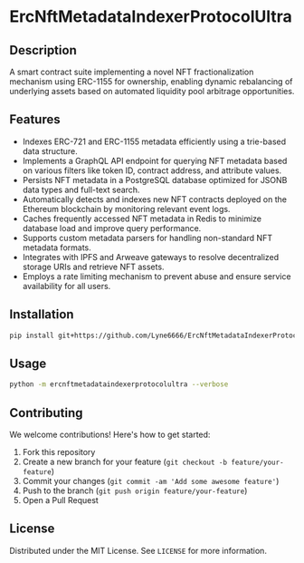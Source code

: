 # ErcNftMetadataIndexerProtocolUltra

## Description

A smart contract suite implementing a novel NFT fractionalization mechanism using ERC-1155 for ownership, enabling dynamic rebalancing of underlying assets based on automated liquidity pool arbitrage opportunities.

## Features

- Indexes ERC-721 and ERC-1155 metadata efficiently using a trie-based data structure.
- Implements a GraphQL API endpoint for querying NFT metadata based on various filters like token ID, contract address, and attribute values.
- Persists NFT metadata in a PostgreSQL database optimized for JSONB data types and full-text search.
- Automatically detects and indexes new NFT contracts deployed on the Ethereum blockchain by monitoring relevant event logs.
- Caches frequently accessed NFT metadata in Redis to minimize database load and improve query performance.
- Supports custom metadata parsers for handling non-standard NFT metadata formats.
- Integrates with IPFS and Arweave gateways to resolve decentralized storage URIs and retrieve NFT assets.
- Employs a rate limiting mechanism to prevent abuse and ensure service availability for all users.
## Installation

```bash
pip install git+https://github.com/Lyne6666/ErcNftMetadataIndexerProtocolUltra.git
```

## Usage

```bash
python -m ercnftmetadataindexerprotocolultra --verbose
```

## Contributing

We welcome contributions! Here's how to get started:

1. Fork this repository
2. Create a new branch for your feature (`git checkout -b feature/your-feature`)
3. Commit your changes (`git commit -am 'Add some awesome feature'`)
4. Push to the branch (`git push origin feature/your-feature`)
5. Open a Pull Request

## License

Distributed under the MIT License. See `LICENSE` for more information.
